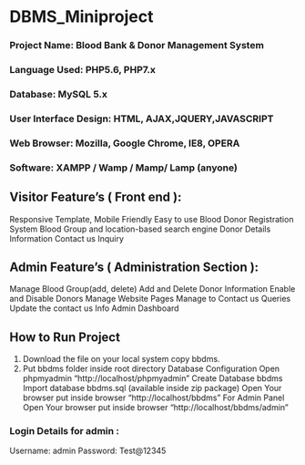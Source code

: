 # DBMS_Miniproject

### Project Name: Blood Bank & Donor Management System
### Language Used: PHP5.6, PHP7.x
### Database:	MySQL 5.x
### User Interface Design:	HTML, AJAX,JQUERY,JAVASCRIPT
### Web Browser:	Mozilla, Google Chrome, IE8, OPERA
### Software:	XAMPP / Wamp / Mamp/ Lamp (anyone)

## Visitor Feature’s ( Front end ):
Responsive Template, Mobile Friendly
Easy to use
Blood Donor Registration System
Blood Group and location-based search engine
Donor Details Information
Contact us Inquiry

## Admin Feature’s ( Administration Section ):
Manage Blood Group(add, delete)
Add and Delete Donor Information
Enable and Disable Donors
Manage Website Pages
Manage to Contact us Queries
Update the contact us Info
Admin Dashboard

## How to Run Project
1. Download the file on your local system copy bbdms.
2. Put bbdms folder inside root directory
Database Configuration
Open phpmyadmin “http://localhost/phpmyadmin”
Create Database bbdms
Import database bbdms.sql (available inside zip package)
Open Your browser put inside browser “http://localhost/bbdms”
For Admin Panel
Open Your browser put inside browser “http://localhost/bbdms/admin”
### Login Details for admin :
Username: admin
Password: Test@12345
